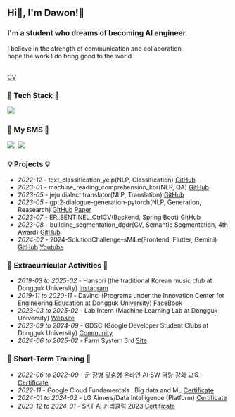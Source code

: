 <!--
### Hi there 👋


**leadawon/leadawon** is a ✨ _special_ ✨ repository because its `README.md` (this file) appears on your GitHub profile.

Here are some ideas to get you started:

- 🔭 I’m currently working on ...
- 🌱 I’m currently learning ...
- 👯 I’m looking to collaborate on ...
- 🤔 I’m looking for help with ...
- 💬 Ask me about ...
- 📫 How to reach me: ...
- 😄 Pronouns: ...
- ⚡ Fun fact: ...
-->




<!--
![header](https://capsule-render.vercel.app/api?type=waving&color=auto&height=200&section=header&text=HelloWorld!%20🥳&fontSize=50&animation=twinkling)
-->

<h2> Hi👋, I'm Dawon!🤗</h2>
<h3>I'm a student who dreams of becoming AI engineer.</h3>
<p>
  I believe in the strength of communication and collaboration<br/>
  hope the work I do bring good to the world<br/><br/>
  
  <a href="https://github.com/leadawon/leadawon/blob/main/Awesome_CV.pdf">CV</a></li>
</p>

<h3>🍳 Tech Stack 🍳</h3>
<p>
  <img src="https://img.shields.io/badge/PyTorch-EE4C2C?style=flat&logo=PyTorch&logoColor=white"/></a>&nbsp 
</p>

<!--
<h3 align="center">💽 DataBase Tech Stack 💽</h3>
-->


<!--
<p>
  <img src="https://img.shields.io/badge/MySql-E6B91E?style=flat&logo=MySql&logoColor=white"/></a>&nbsp
  <img src="https://img.shields.io/badge/Maria-00599C?style=flat&logo=mariadb&logoColor=white"/></a>&nbsp
  <img src="https://img.shields.io/badge/MongoDB-3766AB?style=flat&logo=mongodb&logoColor=white"/></a>&nbsp
  <img src="https://img.shields.io/badge/Sequelize-A8B9CC?style=flat&logo=Sequelize&logoColor=white"/></a>&nbsp 
  <img src="https://img.shields.io/badge/NumPy-013243?style=flat&logo=NumPy&logoColor=white"/></a>&nbsp 
  <img src="https://img.shields.io/badge/pandas-150458?style=flat&logo=pandas&logoColor=white"/></a>&nbsp 
  <br>
  <img src="https://img.shields.io/badge/Python-005571?style=flat&logo=Python&logoColor=white"/></a>&nbsp
  <img src="https://img.shields.io/badge/Jupyter Notebook-F37626?style=flat&logo=Jupyter&logoColor=white"/></a>&nbsp
  </p>
-->


<!--
<h3 align="center">📎 Back Tech Stack 📎</h3>
<p align="center">
  <img src="https://img.shields.io/badge/Django-092E20?style=flat&logo=Django&logoColor=white"/></a>&nbsp
  <img src="https://img.shields.io/badge/aws-333664?style=flat&logo=amazon-aws&logoColor=white"/></a>&nbsp

</p>
  -->


<!--
<h3 align="center">📺 Front Tech Stack 📺</h3>
<p align="center">
  <img src="https://img.shields.io/badge/Bootstrap-7952B3?style=flat&logo=Bootstrap3&logoColor=white"/></a>&nbsp

  <img src="https://img.shields.io/badge/ejs-00599C?style=fla&logo=AzurePipelines&logoColor=white"/></a>&nbsp
  <img src="https://img.shields.io/badge/HTML-00599C?style=flat&logo=html5&logoColor=white"/></a>&nbsp
  <img src="https://img.shields.io/badge/Flutter-ffb13b?style=flat&logo=Flutter&logoColor=white"/></a>&nbsp 
  <img src="https://img.shields.io/badge/React-005571?style=flat&logo=React&logoColor=white"/></a>&nbsp
</p>
-->

<!--
<h3 align="center">🛠 Tools 🛠</h3>
<p align="center">
  <img src="https://img.shields.io/badge/Pycharm-11B48A?style=flat&logo=Pycharm&logoColor=white"/></a>&nbsp
  <img src="https://img.shields.io/badge/Visual Studio Code-007ACC?style=flat-square&logo=visualstudiocode&logoColor=white"/></a>&nbsp
  <img src="https://img.shields.io/badge/GitHub-333664?style=flat&logo=GitHub&logoColor=white"/></a>&nbsp
  <img src="https://img.shields.io/badge/Google Colab-F9AB00?style=flat&logo=Google Colab&logoColor=white"/></a>&nbsp

</p>
-->

<h3> 🌈 My SMS 🌈 </h3>
<p>
<!--
  <a href="https://velog.io/@easyhwan"><img src="https://img.shields.io/badge/Blog-11B48A?         style=flat&logo=Vimeo&logoColor=white&link=https://velog.io/@easyhwan"/></a>&nbsp
-->
  <a href="https://www.instagram.com/leadawon/"><img src="https://img.shields.io/badge/Instagram-E4405F?style=flat&logo=Instagram&logoColor=white&link=https://www.instagram.com/easyhawn/"/></a>&nbsp
  <a href="mailto:dawon337@gmail.com"><img src="https://img.shields.io/badge/Gmail-EA4335?style=flat&logo=Gmail&logoColor=white&link=easyhwan97@gmail.com"/></a>

</p>


<h3>💡 Projects 💡</h3>
<p>
  <ul>
    <li><i>2022-12</i> - text_classification_yelp(NLP, Classification) <a href="https://github.com/leadawon/text_classification_yelp">GitHub</a></li>
    <li><i>2023-01</i> - machine_reading_comprehension_kor(NLP, QA) <a href="https://github.com/leadawon/machine_reading_comprehension_kor">GitHub</a></li>
    <li><i>2023-05</i> - jeju dialect translator(NLP, Translation) <a href="https://github.com/leadawon/2023-1-OSSP2-AntiGPT-9">GitHub</a></li>
    <li><i>2023-05</i> - gpt2-dialogue-generation-pytorch(NLP, Generation, Reasearch) <a href="https://github.com/leadawon/gpt2-dialogue-generation-pytorch">GitHub</a> <a href="https://www.dbpia.co.kr/journal/articleDetail?nodeId=NODE11488165&nodeId=NODE11488165&medaTypeCode=185005&isPDFSizeAllowed=true&locale=ko&articleTitle=%EB%8C%80%ED%99%94+%EC%9A%94%EC%95%BD%EC%9D%84+%EC%9D%B4%EC%9A%A9%ED%95%9C+%EC%9D%91%EB%8B%B5+%EC%83%9D%EC%84%B1+%EB%AA%A8%EB%8D%B8%EC%97%90+%EA%B4%80%ED%95%9C+%EC%97%B0%EA%B5%AC&articleTitleEn=A+Study+on+Response+Generation+Using+Dialogue+Summary&language=ko_KR&hasTopBanner=true">Paper</a></li>
    <li><i>2023-07</i> - ER_SENTINEL_CtrlCV(Backend, Spring Boot) <a href="https://github.com/leadawon/ER_SENTINEL_CtrlCV">GitHub</a></li>
    <li><i>2023-08</i> - building_segmentation_dgdr(CV, Semantic Segmentation, 4th Award) <a href="https://github.com/leadawon/building_segmentation_dgdr">GitHub</a></li>
    <li><i>2024-02</i> - 2024-SolutionChallenge-sMiLe(Frontend, Flutter, Gemini) <a href="https://github.com/GDSC-DGU/2024-SolutionChallenge-sMiLe">GitHub</a> <a href="https://youtu.be/tfJuX_jrX2g?si=HlXxk2-HbGBEKBMi">Youtube</a></li>

  </ul>
</p>



<h3>🌟 Extracurricular Activities 🌟</h3>
<p>
  <ul>
    <li><i>2019-03 to 2025-02</i> - Hansori (the traditional Korean music club at Dongguk University)  <a href="https://www.instagram.com/hansori_dongguk?igsh=MW5jeWNmNXNtdGsxMg==">Instagram</a></li>
    <li><i>2019-11 to 2020-11</i> - Davinci (Programs under the Innovation Center for Engineering Education at Dongguk University)  <a href="https://www.facebook.com/dgudavinci/">FaceBook</a></li>
    <li><i>2023-03 to 2025-02</i> - Lab Intern (Machine Learning Lab at Dongguk University) <a href="https://www.ml.dongguk.edu/home">Website</a></li>
    <li><i>2023-09 to 2024-09</i> - GDSC (Google Developer Student Clubs at Dongguk University) <a href="https://gdsc.community.dev/dongguk-university-seoul-south-korea/">Community</a></li>
    <li><i>2024-06 to 2025-02</i> - Farm System 3rd <a href="">Site</a></li>
  </ul>
</p>

<h3>🚀 Short-Term Training 🚀</h3>
<p>
  <ul>
    <li><i>2022-06 to 2022-09</i> - 군 장병 맞춤형 온라인 AI·SW 역량 강화 교육 <a href="https://blog.kakaocdn.net/dn/b3NYVC/btsG3BjXiS4/6EfOW66dts1CdmOgkAQtk1/military_elice.pdf?attach=1&knm=tfile.pdf">Certificate</a></li>
    <li><i>2022-11</i> - Google Cloud Fundamentals : Big data and ML <a href="https://img1.daumcdn.net/thumb/R1280x0/?scode=mtistory2&fname=https%3A%2F%2Fblog.kakaocdn.net%2Fdn%2F4o2KU%2FbtsG0drkp0U%2FaInbMkjuKTv5xdFBGV7QO1%2Fimg.jpg">Certificate</a></li>
    <li><i>2024-01 to 2024-02</i> - LG Aimers/Data Intelligence (Platform) <a href="https://blog.kakaocdn.net/dn/dj8YU2/btsG3BjXhts/S3yBVvYsDJaCUAvK7kXQEk/LG%20AImers.pdf?attach=1&knm=tfile.pdf">Certificate</a></li>
    <li><i>2023-12 to 2024-01</i> - SKT AI 커리큘럼 2023 <a href="https://img1.daumcdn.net/thumb/R1280x0/?scode=mtistory2&fname=https%3A%2F%2Fblog.kakaocdn.net%2Fdn%2FciTxkt%2FbtsG4Tj1cnr%2FF4kufiTzlckkJ4FJRTaEf1%2Fimg.png">Certificate</a></li>
  </ul>
</p>



<!--
<h3 align="center">💡 My Most Used Languages 💡</h3>
<p align="center">
  <a href="https://github.com/leadawon">
    <img align="center" src="https://github-readme-stats.vercel.app/api/top-langs/?username=leadawon&layout=compact&show_icons=true&show_owner=ture&hide_title=true&theme=nord&hide=Objective%2DC,c,scss,shell,ruby,dart,swift" />
  </a>
</p>
<h3 align="center">💡 My Git Stats 💡</h3>
<p align="center">
  <a href="https://github.com/leadawon">
    <img align="center" src="https://github-readme-stats.vercel.app/api?username=leadawon&bg_color=30,e96443,904e95&title_color=fff&text_color=fff" />
  </a>
</p>
-->

<!--
<h3 align="center">🌈 Current page design story 🌈</h3>
<div align="center" style="text-align:center">

  [![Velog's GitHub stats](https://velog-readme-stats.vercel.app/api?name=easyhwan&tag=readme&color=dark)](https://velog.io/@easyhwan/GitHub-%EB%82%98%EC%9D%98-%EA%B9%83%ED%97%88%EB%B8%8C-%EB%8C%80%EB%AC%B8-%EA%BE%B8%EB%AF%B8%EA%B8%B0)
  
</div>
-->


<!--
<h3 align="center">🌈 BOJ Badge 🌈</h3>

<div align="center" style="text-align:center">

[![Solved.ac 프로필](http://mazassumnida.wtf/api/v2/generate_badge?boj=bestdawon&cache=c)](https://solved.ac/profile/bestdawon)

</div>
-->



<!--
<br>
<h3 align="center">💡 My Git View Count 💡</h3>
-->




<!-- Blog View Count -->
<!--
<a href="https://hits.seeyoufarm.com"><img src="https://hits.seeyoufarm.com/api/count/incr/badge.svg?url=https%3A%2F%2Fgithub.com%2Fleadawon&count_bg=%2379C83D&title_bg=%23555555&icon=&icon_color=%23E7E7E7&title=hits&edge_flat=false"/></a>
-->
<!-- Git View Count -->




<!--
</p>
</div>
<h3 align="center">🌈 Pinned Repositories 🌈</h3>
<div align = "center">
[![Readme Card](https://github-readme-stats.vercel.app/api/pin/?username=leadawon&repo=Problem_Solving)](https://github.com/leadawon/Problem_Solving)
<br>
<br>
[![Readme Card](https://github-readme-stats.vercel.app/api/pin/?username=leadawon&repo=text_classification_yelp)](https://github.com/leadawon/text_classification_yelp)
[![Readme Card](https://github-readme-stats.vercel.app/api/pin/?username=leadawon&repo=machine_reading_comprehension_kor)](https://github.com/leadawon/machine_reading_comprehension_kor)
</div>
<div align = "center">
-->



<!--
![Footer](https://capsule-render.vercel.app/api?type=waving&color=auto&height=100&section=footer)
-->
